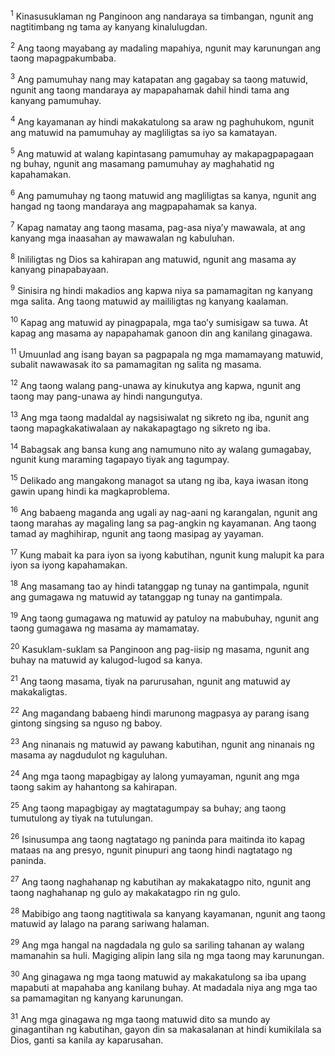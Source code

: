 <sup>1</sup>
Kinasusuklaman ng Panginoon ang nandaraya sa timbangan, ngunit ang nagtitimbang ng tama ay kanyang kinalulugdan. 

<sup>2</sup>
Ang taong mayabang ay madaling mapahiya, ngunit may karunungan ang taong mapagpakumbaba. 

<sup>3</sup>
Ang pamumuhay nang may katapatan ang gagabay sa taong matuwid, ngunit ang taong mandaraya ay mapapahamak dahil hindi tama ang kanyang pamumuhay. 

<sup>4</sup>
Ang kayamanan ay hindi makakatulong sa araw ng paghuhukom, ngunit ang matuwid na pamumuhay ay magliligtas sa iyo sa kamatayan. 

<sup>5</sup>
Ang matuwid at walang kapintasang pamumuhay ay makapagpapagaan ng buhay, ngunit ang masamang pamumuhay ay maghahatid ng kapahamakan. 

<sup>6</sup>
Ang pamumuhay ng taong matuwid ang magliligtas sa kanya, ngunit ang hangad ng taong mandaraya ang magpapahamak sa kanya. 

<sup>7</sup>
Kapag namatay ang taong masama, pag-asa niyaʼy mawawala, at ang kanyang mga inaasahan ay mawawalan ng kabuluhan. 

<sup>8</sup>
Inililigtas ng Dios sa kahirapan ang matuwid, ngunit ang masama ay kanyang pinapabayaan. 

<sup>9</sup>
Sinisira ng hindi makadios ang kapwa niya sa pamamagitan ng kanyang mga salita. Ang taong matuwid ay maililigtas ng kanyang kaalaman. 

<sup>10</sup>
Kapag ang matuwid ay pinagpapala, mga taoʼy sumisigaw sa tuwa. At kapag ang masama ay napapahamak ganoon din ang kanilang ginagawa. 

<sup>11</sup>
Umuunlad ang isang bayan sa pagpapala ng mga mamamayang matuwid, subalit nawawasak ito sa pamamagitan ng salita ng masama. 

<sup>12</sup>
Ang taong walang pang-unawa ay kinukutya ang kapwa, ngunit ang taong may pang-unawa ay hindi nangungutya. 

<sup>13</sup>
Ang mga taong madaldal ay nagsisiwalat ng sikreto ng iba, ngunit ang taong mapagkakatiwalaan ay nakakapagtago ng sikreto ng iba. 

<sup>14</sup>
Babagsak ang bansa kung ang namumuno nito ay walang gumagabay, ngunit kung maraming tagapayo tiyak ang tagumpay. 

<sup>15</sup>
Delikado ang mangakong managot sa utang ng iba, kaya iwasan itong gawin upang hindi ka magkaproblema. 

<sup>16</sup>
Ang babaeng maganda ang ugali ay nag-aani ng karangalan, ngunit ang taong marahas ay magaling lang sa pag-angkin ng kayamanan. Ang taong tamad ay maghihirap, ngunit ang taong masipag ay yayaman. 

<sup>17</sup>
Kung mabait ka para iyon sa iyong kabutihan, ngunit kung malupit ka para iyon sa iyong kapahamakan. 

<sup>18</sup>
Ang masamang tao ay hindi tatanggap ng tunay na gantimpala, ngunit ang gumagawa ng matuwid ay tatanggap ng tunay na gantimpala. 

<sup>19</sup>
Ang taong gumagawa ng matuwid ay patuloy na mabubuhay, ngunit ang taong gumagawa ng masama ay mamamatay. 

<sup>20</sup>
Kasuklam-suklam sa Panginoon ang pag-iisip ng masama, ngunit ang buhay na matuwid ay kalugod-lugod sa kanya. 

<sup>21</sup>
Ang taong masama, tiyak na parurusahan, ngunit ang matuwid ay makakaligtas. 

<sup>22</sup>
Ang magandang babaeng hindi marunong magpasya ay parang isang gintong singsing sa nguso ng baboy. 

<sup>23</sup>
Ang ninanais ng matuwid ay pawang kabutihan, ngunit ang ninanais ng masama ay nagdudulot ng kaguluhan. 

<sup>24</sup>
Ang mga taong mapagbigay ay lalong yumayaman, ngunit ang mga taong sakim ay hahantong sa kahirapan. 

<sup>25</sup>
Ang taong mapagbigay ay magtatagumpay sa buhay; ang taong tumutulong ay tiyak na tutulungan. 

<sup>26</sup>
Isinusumpa ang taong nagtatago ng paninda para maitinda ito kapag mataas na ang presyo, ngunit pinupuri ang taong hindi nagtatago ng paninda. 

<sup>27</sup>
Ang taong naghahanap ng kabutihan ay makakatagpo nito, ngunit ang taong naghahanap ng gulo ay makakatagpo rin ng gulo. 

<sup>28</sup>
Mabibigo ang taong nagtitiwala sa kanyang kayamanan, ngunit ang taong matuwid ay lalago na parang sariwang halaman. 

<sup>29</sup>
Ang mga hangal na nagdadala ng gulo sa sariling tahanan ay walang mamanahin sa huli. Magiging alipin lang sila ng mga taong may karunungan. 

<sup>30</sup>
Ang ginagawa ng mga taong matuwid ay makakatulong sa iba upang mapabuti at mapahaba ang kanilang buhay. At madadala niya ang mga tao sa pamamagitan ng kanyang karunungan. 

<sup>31</sup>
Ang mga ginagawa ng mga taong matuwid dito sa mundo ay ginagantihan ng kabutihan, gayon din sa makasalanan at hindi kumikilala sa Dios, ganti sa kanila ay kaparusahan.